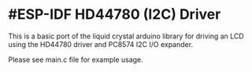 #ESP-IDF HD44780 (I2C) Driver
============================

This is a basic port of the liquid crystal arduino library for driving an LCD using the HD44780 driver and PC8574 I2C I/O expander. 

Please see main.c file for example usage. 
